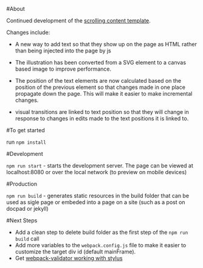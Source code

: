 #About

Continued development of the [scrolling content template](https://github.com/AndrewStaroscik/scrolling-content-template). 

Changes include:

* A new way to add text so that they show up on the page as HTML rather than being injected into the page by js

* The illustration has been converted from a SVG element to a canvas based image to improve performance. 

* The position of the text elements are now calculated based on the position of the previous element so that changes made in one place propagate down the page. This will make it easier to make incremental changes. 

* visual transitions are linked to text position so that they will change in response to changes in edits made to the text positions it is linked to. 



#To get started

run `npm install`

#Development

`npm run start` - starts the development server. The page can be viewed at localhost:8080 or over the local network (to preview on mobile devices)

#Production

`npm run build` - generates static resources in the build folder that can be used as sigle page or embeded into a page on a site (such as a post on docpad or jekyll)


#Next Steps

* Add a clean step to delete build folder as the first step of the `npm run build` call
* Add more variables to the `webpack.config.js` file to make it easier to customize the target div id (default mainFrame).
* Get [webpack-validator working with stylus](http://disq.us/p/19ptmz7)